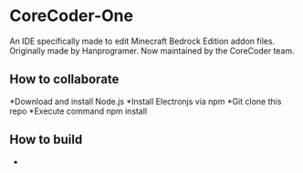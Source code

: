 # CoreCoder-One
An IDE specifically made to edit Minecraft Bedrock Edition addon files. Originally made by Hanprogramer. Now maintained by the CoreCoder team.

## How to collaborate
*Download and install Node.js
*Install Electronjs via npm
*Git clone this repo
*Execute command npm install

## How to build
-